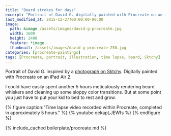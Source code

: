 ```yaml
---
title: "Beard strokes for days"
excerpt: "Portrait of David G. digitally painted with Procreate on an iPad."
last_modified_at: 2015-12-27T00:00:00-00:00
image: 
  path: &image /assets/images/david-g-procreate.jpg
  width: 1600
  height: 2400
  feature: *image
  thumbnail: /assets/images/david-g-procreate-250.jpg
categories: [procreate-paintings]
tags: [Procreate, portrait, illustration, time lapse, beard, Sktchy]
---
```


Portrait of David G. inspired by a [photograph on Sktchy](https://sktchy.com/CIyk0D). Digitally painted with Procreate on an iPad Air 2.

I could have easily spent another 5 hours meticulously rendering beard whiskers and cleaning up some sloppy color transitions. But at some point you just have to put your kid to bed to rest and grow.

{% figure caption:"Time lapse video recorded within Procreate, completed in approximately 5 hours." %}
{% youtube oekapLJEWfs %}
{% endfigure %}

{% include_cached boilerplate/procreate.md %}
